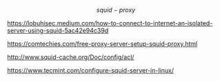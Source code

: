 $$ squid-proxy$$

https://lobuhisec.medium.com/how-to-connect-to-internet-an-isolated-server-using-squid-5ac42e94c39d

https://comtechies.com/free-proxy-server-setup-squid-proxy.html

http://www.squid-cache.org/Doc/config/acl/

https://www.tecmint.com/configure-squid-server-in-linux/
